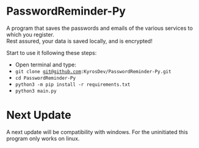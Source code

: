 # PasswordReminder-Py


A program that saves the passwords and emails of the various services to which you register.</br>Rest assured, your data is saved locally, and is encrypted!

Start to use it following these steps:

- Open terminal and type:
- <code>git clone git@github.com:KyrosDev/PasswordReminder-Py.git</code>
- <code>cd PasswordReminder-Py</code>
- <code>python3 -m pip install -r requirements.txt</code>
- <code>python3 main.py</code>

<h1>Next Update</h1>
<p>
A next update will be compatibility with windows. For the uninitiated this program only works on linux.</p>
